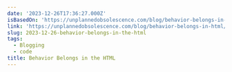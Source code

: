 ```yaml
---
date: '2023-12-26T17:36:27.000Z'
isBasedOn: 'https://unplannedobsolescence.com/blog/behavior-belongs-in-html/'
link: 'https://unplannedobsolescence.com/blog/behavior-belongs-in-html/'
slug: 2023-12-26-behavior-belongs-in-the-html
tags:
  - Blogging
  - code
title: Behavior Belongs in the HTML
---
```


